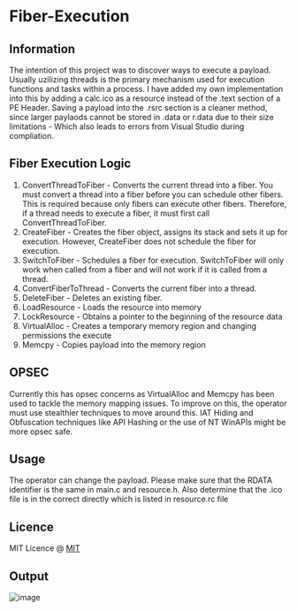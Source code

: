 # Fiber-Execution
## Information
The intention of this project was to discover ways to execute a payload. Usually uzilizing threads is the primary mechanism used for execution functions and tasks within a process. I have added my own implementation into this by adding a calc.ico as a resource instead of the .text section of a PE Header. Saving a payload into the .rsrc section is a cleaner method, since larger paylaods cannot be stored in .data or r.data due to their size limitations - Which also leads to errors from Visual Studio during compliation.

## Fiber Execution Logic
1.  ConvertThreadToFiber - Converts the current thread into a fiber. You must convert a thread into a fiber before you can schedule other fibers. This is required because only fibers can execute other fibers. Therefore, if a thread needs to execute a fiber, it must first call ConvertThreadToFiber.
2.  CreateFiber - Creates the fiber object, assigns its stack and sets it up for execution. However, CreateFiber does not schedule the fiber for execution.
3.  SwitchToFiber - Schedules a fiber for execution. SwitchToFiber will only work when called from a fiber and will not work if it is called from a thread.
4.  ConvertFiberToThread - Converts the current fiber into a thread.
5.  DeleteFiber - Deletes an existing fiber.
6.  LoadResource - Loads the resource into memory
7.  LockResource - Obtains a pointer to the beginning of the resource data
8.  VirtualAlloc - Creates a temporary memory region and changing permissions the execute
9.  Memcpy - Copies payload into the memory region

## OPSEC
Currently this has opsec concerns as VirtualAlloc and Memcpy has been used to tackle the memory mapping issues. To improve on this, the operator must use stealthier techniques to move around this. IAT Hiding and Obfuscation techniques like API Hashing or the use of NT WinAPIs might be more opsec safe.

## Usage
The operator can change the payload. Please make sure that the RDATA identifier is the same in main.c and resource.h. Also determine that the .ico file is in the correct directly which is listed in resource.rc file

## Licence
MIT Licence @ [MIT](https://raw.githubusercontent.com/hookthieves/Fiber-Execution/main/LICENCE)

## Output
![image](https://github.com/hookthieves/Fiber-Execution/assets/46670348/cb5bb898-e521-4736-997b-d7455aedc7aa)

